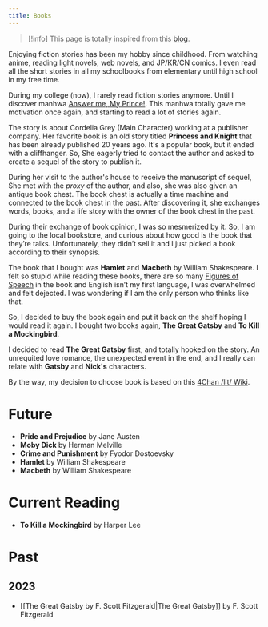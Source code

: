 ```yaml
---
title: Books
---
```


> [!info] 
> This page is totally inspired from this [blog](https://jzhao.xyz/books).

Enjoying fiction stories has been my hobby since childhood. From watching anime, reading light novels, web novels, and JP/KR/CN comics. I even read all the short stories in all my schoolbooks from elementary until high school in my free time.

During my college (now), I rarely read fiction stories anymore. Until I discover manhwa [Answer me, My Prince!](https://webtoons.com/en/romance/answer-me-my-prince/list?title_no=4672). This manhwa totally gave me motivation once again, and starting to read a lot of stories again.

The story is about Cordelia Grey (Main Character) working at a publisher company. Her favorite book is an old story titled **Princess and Knight** that has been already published 20 years ago. It's a popular book, but it ended with a cliffhanger. So, She eagerly tried to contact the author and asked to create a sequel of the story to publish it.

During her visit to the author's house to receive the manuscript of sequel, She met with the _proxy_ of the author, and also, she was also given an antique book chest. The book chest is actually a time machine and connected to the book chest in the past. After discovering it, she exchanges words, books, and a life story with the owner of the book chest in the past.

During their exchange of book opinion, I was so mesmerized by it. So, I am going to the local bookstore, and curious about how good is the book that they’re talks. Unfortunately, they didn’t sell it and I just picked a book according to their synopsis.

The book that I bought was **Hamlet** and **Macbeth** by William Shakespeare. I felt so stupid while reading these books, there are so many [Figures of Speech](https://en.wikipedia.org/wiki/Figure_of_speech) in the book and English isn’t my first language, I was overwhelmed and felt dejected. I was wondering if I am the only person who thinks like that.

So, I decided to buy the book again and put it back on the shelf hoping I would read it again. I bought two books again, **The Great Gatsby** and **To Kill a Mockingbird**.

I decided to read **The Great Gatsby** first, and totally hooked on the story. An unrequited love romance, the unexpected event in the end, and I really can relate with **Gatsby** and **Nick's** characters.

By the way, my decision to choose book is based on this [4Chan /lit/ Wiki](https://4chanlit.fandom.com/wiki/Charts).
# Future
- **Pride and Prejudice** by Jane Austen
- **Moby Dick** by Herman Melville
- **Crime and Punishment** by Fyodor Dostoevsky
- **Hamlet** by William Shakespeare
- **Macbeth** by William Shakespeare

# Current Reading
- **To Kill a Mockingbird** by Harper Lee

# Past

## 2023 

- [[The Great Gatsby by F. Scott Fitzgerald|The Great Gatsby]] by F. Scott Fitzgerald